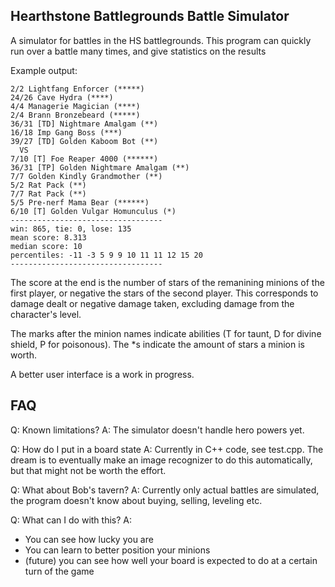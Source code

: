 Hearthstone Battlegrounds Battle Simulator
-----------------------------------------

A simulator for battles in the HS battlegrounds.
This program can quickly run over a battle many times, and give statistics on the results

Example output:

    2/2 Lightfang Enforcer (*****)
    24/26 Cave Hydra (****)
    4/4 Managerie Magician (****)
    2/4 Brann Bronzebeard (*****)
    36/31 [TD] Nightmare Amalgam (**)
    16/18 Imp Gang Boss (***)
    39/27 [TD] Golden Kaboom Bot (**)
      VS
    7/10 [T] Foe Reaper 4000 (******)
    36/31 [TP] Golden Nightmare Amalgam (**)
    7/7 Golden Kindly Grandmother (**)
    5/2 Rat Pack (**)
    7/7 Rat Pack (**)
    5/5 Pre-nerf Mama Bear (******)
    6/10 [T] Golden Vulgar Homunculus (*)
    ----------------------------------
    win: 865, tie: 0, lose: 135
    mean score: 8.313
    median score: 10
    percentiles: -11 -3 5 9 9 10 11 11 12 15 20
    ----------------------------------

The score at the end is the number of stars of the remanining minions of the first player, or negative the stars of the second player. This corresponds to damage dealt or negative damage taken, excluding damage from the character's level.

The marks after the minion names indicate abilities (T for taunt, D for divine shield, P for poisonous). The *s indicate the amount of stars a minion is worth.

A better user interface is a work in progress.


FAQ
----

Q: Known limitations?
A: The simulator doesn't handle hero powers yet.

Q: How do I put in a board state
A: Currently in C++ code, see test.cpp.
The dream is to eventually make an image recognizer to do this automatically, but that might not be worth the effort.

Q: What about Bob's tavern?
A: Currently only actual battles are simulated, the program doesn't know about buying, selling, leveling etc.

Q: What can I do with this?
A: 
* You can see how lucky you are
* You can learn to better position your minions
* (future) you can see how well your board is expected to do at a certain turn of the game
